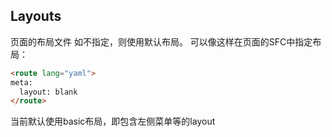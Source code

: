 ## Layouts

页面的布局文件
如不指定，则使用默认布局。
可以像这样在页面的SFC中指定布局：

```html
<route lang="yaml">
meta:
  layout: blank
</route>
```

当前默认使用basic布局，即包含左侧菜单等的layout
